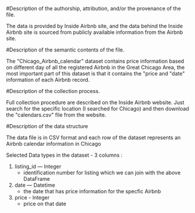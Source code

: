 #Description of the authorship, attribution, and/or the provenance of the file.  

The data is provided by Inside Airbnb site, and the data behind the Inside Airbnb site is sourced from publicly available information from the Airbnb site.


#Description of the semantic contents of the file.

The "Chicago_Airbnb_calendar" dataset contains price information based on different day of all the registered Airbnb in the Great Chicago Area, the most important part of this dataset is that it contains the "price and "date" information of each Airbnb record.

#Description of the collection process.

Full collection procedure are described on the Inside Airbnb website. Just search for the specific location (I searched for Chicago) and then download the "calendars.csv" file from the website.


#Description of the data structure

The data file is in CSV format and each row of the dataset represents an Airbnb calendar information in Chicago

Selected Data types in the dataset - 3 columns :


1. listing_id — Integer
	* identification number for listing which we can join with the above DataFrame
2. date — Datetime
	* the date that has price information for the specfic Airbnb
3. price - Integer
	* price on that date